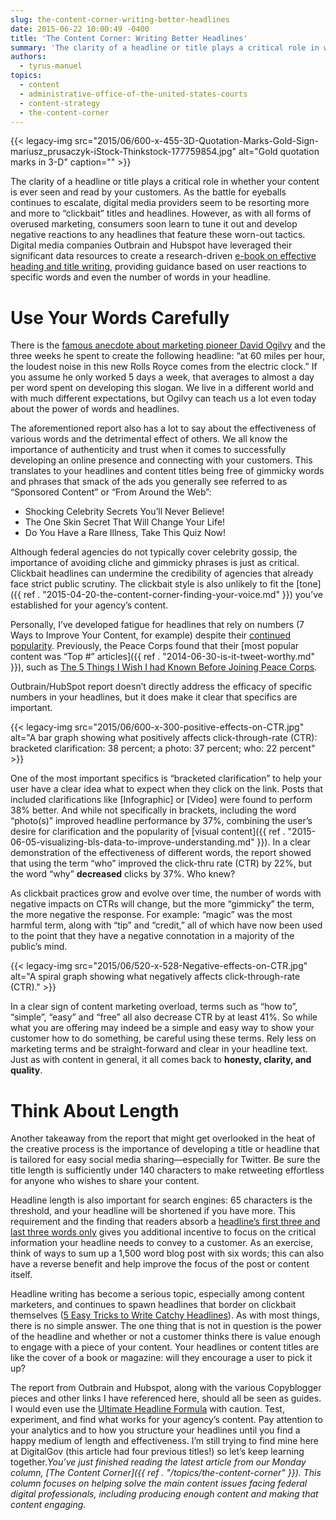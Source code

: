 ```yaml
---
slug: the-content-corner-writing-better-headlines
date: 2015-06-22 10:00:49 -0400
title: 'The Content Corner: Writing Better Headlines'
summary: 'The clarity of a headline or title plays a critical role in whether your content is ever seen and read by your customers. As the battle for eyeballs continues to escalate, digital media providers seem to be resorting more and more to &ldquo;clickbait&rdquo; titles and headlines. However, as with all forms of overused marketing, consumers'
authors:
  - tyrus-manuel
topics:
  - content
  - administrative-office-of-the-united-states-courts
  - content-strategy
  - the-content-corner
---
```


{{< legacy-img src="2015/06/600-x-455-3D-Quotation-Marks-Gold-Sign-mariusz_prusaczyk-iStock-Thinkstock-177759854.jpg" alt="Gold quotation marks in 3-D" caption="" >}} 

The clarity of a headline or title plays a critical role in whether your content is ever seen and read by your customers. As the battle for eyeballs continues to escalate, digital media providers seem to be resorting more and more to “clickbait” titles and headlines. However, as with all forms of overused marketing, consumers soon learn to tune it out and develop negative reactions to any headlines that feature these worn-out tactics. Digital media companies Outbrain and Hubspot have leveraged their significant data resources to create a research-driven [e-book on effective heading and title writing](http://cdn2.hubspot.net/hub/53/file-2505556912-pdf/Data_Driven_Strategies_For_Writing_Effective_Titles_and_Headlines.pdf), providing guidance based on user reactions to specific words and even the number of words in your headline.

# Use Your Words Carefully

There is the [famous anecdote about marketing pioneer David Ogilvy](http://postcron.com/en/blog/david-ogilvy-7-commandments-advertising-marketers-need-know/) and the three weeks he spent to create the following headline: &#8220;at 60 miles per hour, the loudest noise in this new Rolls Royce comes from the electric clock.&#8221; If you assume he only worked 5 days a week, that averages to almost a day per word spent on developing this slogan. We live in a different world and with much different expectations, but Ogilvy can teach us a lot even today about the power of words and headlines.

The aforementioned report also has a lot to say about the effectiveness of various words and the detrimental effect of others. We all know the importance of authenticity and trust when it comes to successfully developing an online presence and connecting with your customers. This translates to your headlines and content titles being free of gimmicky words and phrases that smack of the ads you generally see referred to as “Sponsored Content” or “From Around the Web”:

  * Shocking Celebrity Secrets You’ll Never Believe!
  * The One Skin Secret That Will Change Your Life!
  * Do You Have a Rare Illness, Take This Quiz Now!

Although federal agencies do not typically cover celebrity gossip, the importance of avoiding cliche and gimmicky phrases is just as critical. Clickbait headlines can undermine the credibility of agencies that already face strict public scrutiny.  The clickbait style is also unlikely to fit the [tone]({{ ref . "2015-04-20-the-content-corner-finding-your-voice.md" }}) you&#8217;ve established for your agency&#8217;s content.

Personally, I’ve developed fatigue for headlines that rely on numbers (7 Ways to Improve Your Content, for example) despite their [continued popularity](http://www.copyblogger.com/how-to-write-headlines-that-work/). Previously, the Peace Corps found that their [most popular content was  “Top #” articles]({{ ref . "2014-06-30-is-it-tweet-worthy.md" }}), such as [The 5 Things I Wish I had Known Before Joining Peace Corps](http://passport.peacecorps.gov/2014/06/16/the-5-things-i-wish-i-had-known-before-joining-peace-corps/).

Outbrain/HubSpot report doesn’t directly address the efficacy of specific numbers in your headlines, but it does make it clear that specifics are important.

{{< legacy-img src="2015/06/600-x-300-positive-effects-on-CTR.jpg" alt="A bar graph showing what positively affects click-through-rate (CTR): bracketed clarification: 38 percent; a photo: 37 percent; who: 22 percent" >}}

One of the most important specifics is “bracketed clarification” to help your user have a clear idea what to expect when they click on the link. Posts that included clarifications like [Infographic] or [Video] were found to perform 38% better. And while not specifically in brackets, including the word “photo(s)” improved headline performance by 37%, combining the user’s desire for clarification and the popularity of [visual content]({{ ref . "2015-06-05-visualizing-bls-data-to-improve-understanding.md" }}). In a clear demonstration of the effectiveness of different words, the report showed that using the term “who” improved the click-thru rate (CTR) by 22%, but the word “why” **decreased** clicks by 37%. Who knew?

As clickbait practices grow and evolve over time, the number of words with negative impacts on CTRs will change, but the more “gimmicky” the term, the more negative the response. For example: “magic” was the most harmful term, along with “tip” and “credit,” all of which have now been used to the point that they have a negative connotation in a majority of the public’s mind.

{{< legacy-img src="2015/06/520-x-528-Negative-effects-on-CTR.jpg" alt="A spiral graph showing what negatively affects click-through-rate (CTR)." >}}

In a clear sign of content marketing overload, terms such as “how to”, “simple”, “easy” and “free” all also decrease CTR by at least 41%. So while what you are offering may indeed be a simple and easy way to show your customer how to do something, be careful using these terms. Rely less on marketing terms and be straight-forward and clear in your headline text. Just as with content in general, it all comes back to **honesty, clarity, and quality**.

# Think About Length

Another takeaway from the report that might get overlooked in the heat of the creative process is the importance of developing a title or headline that is tailored for easy social media sharing—especially for Twitter. Be sure the title length is sufficiently under 140 characters to make retweeting effortless for anyone who wishes to share your content.

Headline length is also important for search engines: 65 characters is the threshold, and your headline will be shortened if you have more. This requirement and the finding that readers absorb a [headline’s first three and last three words only](http://www.fastcompany.com/3028656/work-smart/the-proven-ideal-length-of-every-tweet-facebook-post-and-headline-online) gives you additional incentive to focus on the critical information your headline needs to convey to a customer. As an exercise, think of ways to sum up a 1,500 word blog post with six words; this can also have a reverse benefit and help improve the focus of the post or content itself.

Headline writing has become a serious topic, especially among content marketers, and continues to spawn headlines that border on clickbait themselves ([5 Easy Tricks to Write Catchy Headlines](http://goinswriter.com/catchy-headlines/)). As with most things, there is no simple answer. The one thing that is not in question is the power of the headline and whether or not a customer thinks there is value enough to engage with a piece of your content. Your headlines or content titles are like the cover of a book or magazine: will they encourage a user to pick it up?

The report from Outbrain and Hubspot, along with the various Copyblogger pieces and other links I have referenced here, should all be seen as guides. I would even use the [Ultimate Headline Formula](https://bufferblog-wpengine.netdna-ssl.com/wp-content/uploads/2014/05/Screen-Shot-2014-05-27-at-1.34.44-PM.png) with caution. Test, experiment, and find what works for your agency&#8217;s content. Pay attention to your analytics and to how you structure your headlines until you find a happy medium of length and effectiveness. I’m still trying to find mine here at DigitalGov (this article had four previous titles!) so let’s keep learning together._You’ve just finished reading the latest article from our Monday column, [The Content Corner]({{ ref . "/topics/the-content-corner" }}). This column focuses on helping solve the main content issues facing federal digital professionals, including producing enough content and making that content engaging._